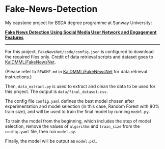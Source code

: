 # Fake-News-Detection
My capstone project for BSDA degree programme at Sunway University:

<u>**Fake News Detection Using Social Media User Network and Engagement Features**</u>
***
For this project, `FakeNewsNet/code/config.json` is configured to download the required files only. Credit of data retrieval scripts and dataset goes to [KaiDMML/FakeNewsNet](https://github.com/KaiDMML/FakeNewsNet).

(Please refer to `README.md` in [KaiDMML/FakeNewsNet](https://github.com/KaiDMML/FakeNewsNet) for data retrieval instructions.)

Then, `data_extract.py` is used to extract and clean the data to be used for this project. The output is `data/final_dataset.csv`.

The config file `config.yaml` defines the best model chosen after experimentation and model selection (in this case, Random Forest with 80% train size), and will be used to train the final model by running `model.py`.

To train the model from the beginning, which includes the step of model selection, remove the values of `algorithm` and `train_size` from the `config.yaml` file, then run `model.py`.

Finally, the model will be output as `model.pkl`.
